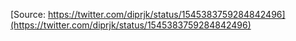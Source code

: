 [Source: https://twitter.com/diprjk/status/1545383759284842496](https://twitter.com/diprjk/status/1545383759284842496)